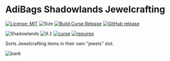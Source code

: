 # AdiBags Shadowlands Jewelcrafting

[![License: MIT](https://img.shields.io/badge/License-MIT-yellow.svg)](https://opensource.org/licenses/MIT)
![Size](https://img.shields.io/github/repo-size/N6REJ/AdiBags_Shadowlands_Jewelcrafting) 
[![Build Curse Release](https://github.com/N6REJ/AdiBags_Shadowlands_Jewelcrafting/actions/workflows/action.yml/badge.svg)](https://github.com/N6REJ/AdiBags_Shadowlands_Jewelcrafting/actions/workflows/action.yml) 
[![GitHub release](https://img.shields.io/github/release/N6REJ/AdiBags_Shadowlands_Jewelcrafting.svg)](https://GitHub.com/N6REJ/AdiBags_Shadowlands_Jewelcrafting/releases/)

![Shadowlands](https://img.shields.io/badge/Supports-Shadowlands-0B68D7)
![9.2](https://img.shields.io/badge/Ready_for-9.2-darkgreen)
[![curse](https://img.shields.io/badge/Curseforge_Project_ID:-446521-purple)](https://www.curseforge.com/wow/addons/adibags_shadowlands_Jewelcrafting)
[![requires](https://img.shields.io/badge/Requires-AdiBags-brown)](https://www.curseforge.com/wow/addons/adibags)

Sorts Jewelcrafting items in their own "jewels" slot.

![bank](https://user-images.githubusercontent.com/1850089/127739661-3204e8a2-2cf4-402d-a447-83d3392f26b3.png)

